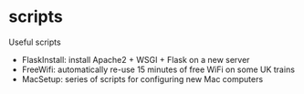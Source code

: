 # scripts

Useful scripts

- FlaskInstall: install Apache2 + WSGI + Flask on a new server
- FreeWifi: automatically re-use 15 minutes of free WiFi on some UK trains
- MacSetup: series of scripts for configuring new Mac computers
